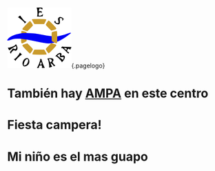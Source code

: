 <!-- TITLE: Área de Padres -->
<!-- SUBTITLE: un espacio para la participacion y expresión de los padres y madres de los alumnos matriculados en el centro-->
![Logo](/uploads/logo.png "Logo"){.pagelogo}
# También hay **[AMPA](/ampa)** en este centro
# Fiesta campera!
# Mi niño es el mas guapo

